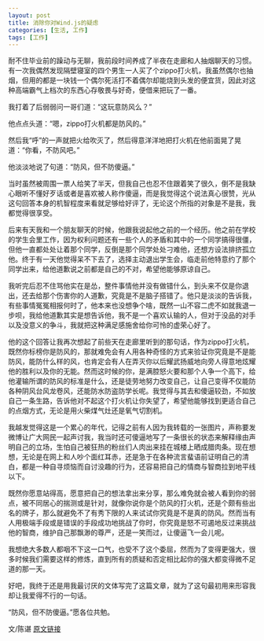 ```yaml
---
layout: post
title: 消除你对Wind.js的疑虑
categories: [生活, 工作]
tags: [工作]
---
```

耐不住毕业前的躁动与无聊，我前段时间养成了半夜在走廊和人抽烟聊天的习惯。有一次我偶然发现隔壁寝室的四个男生一人买了个zippo打火机，我虽然偶尔也抽烟，但用的都是一块钱一个偶尔死活打不着偶尔却能烧到头发的便宜货，因此对这种高端霸气上档次的东西心存敬畏与好奇，便借来把玩了一番。
        
我打着了后弱弱问一哥们道：“这玩意防风么？”
        
他点点头道：“嗯，zippo打火机都是防风的。”
        
然后我“呼”的一声就把火给吹灭了，然后得意洋洋地把打火机在他前面晃了晃道：“你看，不防风吧。”
        
他淡淡地说了句道：“防风，但不防傻逼。”
        
当时虽然被周围一票人给笑了半天，但我自己也忍不住跟着笑了很久，倒不是我缺心眼听不懂好歹话或者是喜欢被人称作傻逼，而是我觉得这个说法真心很赞，光从这句回答本身的机智程度来看就足够给好评了，无论这个所指的对象是不是我，我都觉得很享受。
        
后来有天我和一个朋友聊天的时候，他跟我说起他之前的一个经历。他之前在学校的学生会里工作，因为权利问题还有一些个人的矛盾和其中的一个同学搞得很僵，但他一直都处处让着那个同学，反倒是那个同学处处刁难他，还想方设法排挤孤立他。终于有一天他觉得呆不下去了，选择主动退出学生会，临走前他特意约了那个同学出来，给他道歉说之前都是自己的不对，希望他能够原谅自己。
       
我听完后忍不住骂他实在是怂，整件事情他并没有做错什么，到头来不仅是你退出，还去给那个伤害你的人道歉，究竟是不是脑子搭错了。他只是淡淡的告诉我，有些事情冤冤相报何时了，他本来也没想争个啥，既然一山不容二虎不如就我退一步呗，我给他道歉其实是想告诉他，我不是一个喜欢认输的人，但对于没品的对手以及没意义的争斗，我就把这种满足感施舍给你可怜的虚荣心好了。
        
他的这个回答让我再次想起了前些天在走廊里听到的那句话，作为zippo打火机，既然你标榜你是防风的，那就难免会有人用各种奇怪的方式来验证你究竟是不是能防风，能防什么样的风，也肯定会有人在弄灭你以后耀武扬威地向旁人得意地炫耀他的胜利以及你的无能。然而这时候的你，是满腔怒火要和那个人争一个高下，给他灌输所谓的防风的标准是什么，还是徒劳地努力改变自己，让自己变得不仅能防各种阴风台风龙卷风，还能防水防盗防学长呢。我觉得与其去和傻逼较劲，不如放自己一条生路，告诉他对不起这个打火机让你失望了，希望他能够找到更适合自己的点烟方式，无论是用火柴煤气灶还是氧气切割机。
        
我越发觉得这是一个累心的年代，记得之前有人因为我转载的一张图片，声称要发微博让广大网民一起声讨我，我当时还可傻逼地写了一条很长的状态来解释缘由声明自己的立场，生怕自己被狂热的粉丝们人肉出来挂在城楼上晒成腊肉条。现在想想，无论是在网上和人吵个面红耳赤，还是急于在各种流言蜚语前证明自己的清白，都是一种自寻烦恼而自讨没趣的行为，还容易把自己的情商与智商拉到地平线以下。
        
既然你愿意站得高，愿意把自己的想法拿出来分享，那么难免就会被人看到你的弱点，被不同居心的揣测或是针对，就像你说你是个防风的打火机，还是个颇有些出名的牌子，那么就避免不了有秀下限的人来试试你究竟是不是真的防风。然而当有人用极端手段或是错误的手段成功地挑战了你时，你究竟是怒不可遏地反过来挑战他的智商，维护自己那飘渺的尊严，还是一笑而过，让傻逼飞一会儿呢。
        
我想绝大多数人都咽不下这一口气，也受不了这个委屈，然而为了变得更强大，很多时候我们需要这样的修炼，直到所有的质疑和否定相比起你的强大都变得微不足道的那一天。
        
好吧，我终于还是用我最讨厌的文体写完了这篇文章，就为了这句最初用来形容我却让我爱得不行的一句话。
        
“防风，但不防傻逼。”愿各位共勉。

文/陈谌 [原文链接](http://site.douban.com/177678/widget/notes/10060932/note/273510395/?qq-pf-to=pcqq.discussion)